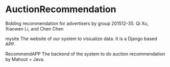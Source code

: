 # AuctionRecommendation
Bidding recommendation for advertisers by group 201512-35.
Qi Xu, Xiaowen Li, and Chen Chen

mysite
    The website of our system to visiualize data. It is a Django based APP.
    
RecommendAPP
    The backend of the system to do auction recommendation by Mahout + Java.
